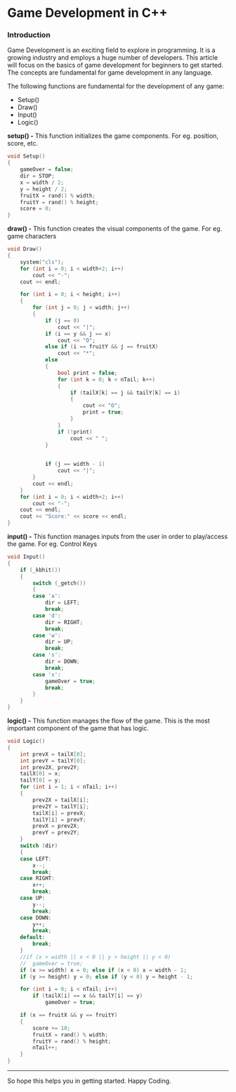 # Game Development in C++
### Introduction

Game Development is an exciting field to explore in programming. It is a growing industry and employs a huge number of developers. This article will focus on the basics of game development for beginners to get started. The concepts are fundamental for game development in any language.

The following functions are fundamental for the development of any game:

* Setup() 
* Draw()
* Input()
* Logic()

**setup() -** 
This function initializes the game components. For eg. position, score, etc.

```cpp
void Setup()
{
	gameOver = false;
	dir = STOP;
	x = width / 2;
	y = height / 2;
	fruitX = rand() % width;
	fruitY = rand() % height;
	score = 0;
}
```
**draw() -** 
This function creates the visual components of the game. For eg. game characters

```cpp
void Draw()
{
	system("cls"); 
	for (int i = 0; i < width+2; i++)
		cout << "-";
	cout << endl;

	for (int i = 0; i < height; i++)
	{
		for (int j = 0; j < width; j++)
		{
			if (j == 0)
				cout << "|";
			if (i == y && j == x)
				cout << "O";
			else if (i == fruitY && j == fruitX)
				cout << "*";
			else
			{
				bool print = false;
				for (int k = 0; k < nTail; k++)
				{
					if (tailX[k] == j && tailY[k] == i)
					{
						cout << "O";
						print = true;
					}
				}
				if (!print)
					cout << " ";
			}
				

			if (j == width - 1)
				cout << "|";
		}
		cout << endl;
	}
	for (int i = 0; i < width+2; i++)
		cout << "-";
	cout << endl;	
    cout << "Score:" << score << endl;
}
```

**input() -** 
This function manages inputs from the user in order to play/access the game. 
For eg. Control Keys

```cpp
void Input()
{
	if (_kbhit())
	{
		switch (_getch())
		{
		case 'a':
			dir = LEFT;
			break;
		case 'd':
			dir = RIGHT;
			break;
		case 'w':
			dir = UP;
			break;
		case 's':
			dir = DOWN;
			break;
		case 'x':
			gameOver = true;
			break;
		}
	}
}
```
**logic() -** 
This function manages the flow of the game. This is the most important component of the game that has logic. 

```cpp
void Logic()
{
	int prevX = tailX[0];
	int prevY = tailY[0];
	int prev2X, prev2Y;
	tailX[0] = x;
	tailY[0] = y;
	for (int i = 1; i < nTail; i++)
	{
		prev2X = tailX[i];
		prev2Y = tailY[i];
		tailX[i] = prevX;
		tailY[i] = prevY;
		prevX = prev2X;
		prevY = prev2Y;
	}
	switch (dir)
	{
	case LEFT:
		x--;
		break;
	case RIGHT:
		x++;
		break;
	case UP:
		y--;
		break;
	case DOWN:
		y++;
		break;
	default:
		break;
	}
	//if (x > width || x < 0 || y > height || y < 0)
	//	gameOver = true;
	if (x >= width) x = 0; else if (x < 0) x = width - 1;
	if (y >= height) y = 0; else if (y < 0) y = height - 1;

	for (int i = 0; i < nTail; i++)
		if (tailX[i] == x && tailY[i] == y)
			gameOver = true;

	if (x == fruitX && y == fruitY)
	{
		score += 10;
		fruitX = rand() % width;
		fruitY = rand() % height;
		nTail++;
	}
}
```

---

So hope this helps you in getting started. Happy Coding.
